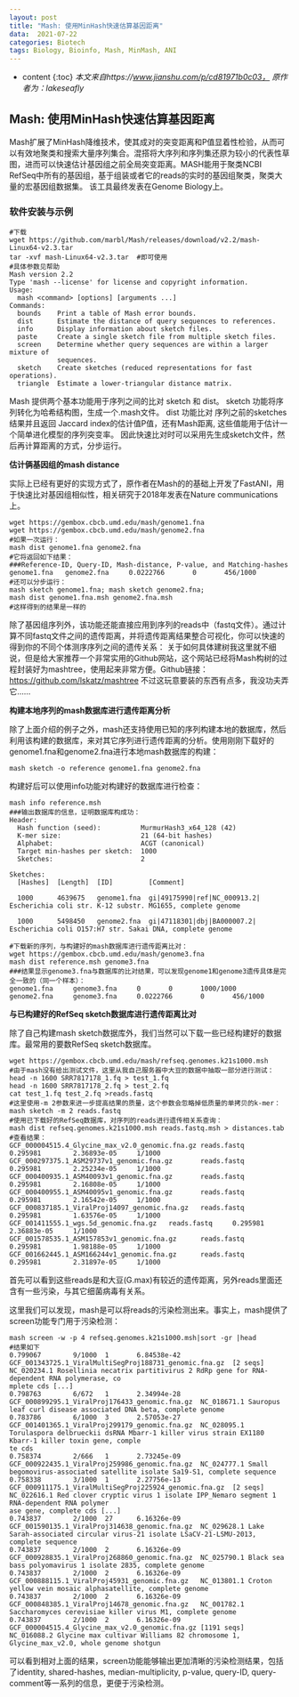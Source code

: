 ```yaml
---
layout: post
title: "Mash: 使用MinHash快速估算基因距离"
data:  2021-07-22
categories: Biotech
tags: Biology, Bioinfo, Mash, MinMash, ANI
---
```


* content
{:toc}
*本文来自https://www.jianshu.com/p/cd81971b0c03， 原作者为：lakeseafly*

## Mash: 使用MinHash快速估算基因距离

Mash扩展了MinHash降维技术，使其成对的突变距离和P值显着性检验，从而可以有效地聚类和搜索大量序列集合。混搭将大序列和序列集还原为较小的代表性草图，进而可以快速估计基因组之前全局突变距离。MASH能用于聚类NCBI RefSeq中所有的基因组，基于组装或者它的reads的实时的基因组聚类，聚类大量的宏基因组数据集。 该工具最终发表在Genome Biology上。

### 软件安装与示例
```shell
#下载
wget https://github.com/marbl/Mash/releases/download/v2.2/mash-Linux64-v2.3.tar
tar -xvf mash-Linux64-v2.3.tar	#即可使用
#具体参数见帮助
Mash version 2.2
Type 'mash --license' for license and copyright information.
Usage:
  mash <command> [options] [arguments ...]
Commands:
  bounds    Print a table of Mash error bounds.
  dist      Estimate the distance of query sequences to references.
  info      Display information about sketch files.
  paste     Create a single sketch file from multiple sketch files.
  screen    Determine whether query sequences are within a larger mixture of
            sequences.
  sketch    Create sketches (reduced representations for fast operations).
  triangle  Estimate a lower-triangular distance matrix.
```
Mash 提供两个基本功能用于序列之间的比对 sketch 和 dist。 sketch 功能将序列转化为哈希结构图，生成一个.mash文件。 dist 功能比对 序列之前的sketches结果并且返回 Jaccard index的估计值P值，还有Mash距离, 这些值能用于估计一个简单进化模型的序列突变率。
因此快速比对时可以采用先生成sketch文件，然后再计算距离的方式，分步运行。

**估计俩基因组的mash distance**

实际上已经有更好的实现方式了，原作者在Mash的的基础上开发了FastANI，用于快速比对基因组相似性，相关研究于2018年发表在Nature communications上。

```shell
wget https://gembox.cbcb.umd.edu/mash/genome1.fna
wget https://gembox.cbcb.umd.edu/mash/genome2.fna
#如果一次运行：
mash dist genome1.fna genome2.fna
#它将返回如下结果：
###Reference-ID, Query-ID, Mash-distance, P-value, and Matching-hashes
genome1.fna   genome2.fna     0.0222766       0       456/1000
#还可以分步运行：
mash sketch genome1.fna; mash sketch genome2.fna;
mash dist genome1.fna.msh genome2.fna.msh
#这样得到的结果是一样的
```
除了基因组序列外，该功能还能直接应用到序列的reads中（fastq文件）。通过计算不同fastq文件之间的遗传距离，并将遗传距离结果整合可视化，你可以快速的得到你的不同个体测序序列之间的遗传关系：
关于如何具体建树我这里就不细说，但是给大家推荐一个非常实用的Github网站，这个网站已经将Mash构树的过程封装好为mashtree，使用起来非常方便。Github链接：https://github.com/lskatz/mashtree
不过这玩意要装的东西有点多，我没功夫弄它……

**构建本地序列的mash数据库进行遗传距离分析**

除了上面介绍的例子之外，mash还支持使用已知的序列构建本地的数据库，然后利用该构建的数据库，来对其它序列进行遗传距离的分析。使用刚刚下载好的genome1.fna和genome2.fna进行本地mash数据库的构建：

`mash sketch -o reference genome1.fna genome2.fna`

构建好后可以使用info功能对构建好的数据库进行检查：

```shell
mash info reference.msh
###输出数据库的信息，证明数据库构成功：
Header:
  Hash function (seed):          MurmurHash3_x64_128 (42)
  K-mer size:                    21 (64-bit hashes)
  Alphabet:                      ACGT (canonical)
  Target min-hashes per sketch:  1000
  Sketches:                      2

Sketches:
  [Hashes]  [Length]  [ID]         [Comment]

  1000      4639675   genome1.fna  gi|49175990|ref|NC_000913.2| Escherichia coli str. K-12 substr. MG1655, complete genome

  1000      5498450   genome2.fna  gi|47118301|dbj|BA000007.2| Escherichia coli O157:H7 str. Sakai DNA, complete genome

#下载新的序列，与构建好的mash数据库进行遗传距离比对：
wget https://gembox.cbcb.umd.edu/mash/genome3.fna
mash dist reference.msh genome3.fna
###结果显示genome3.fna与数据库的比对结果，可以发现genome1和genome3遗传具体是完全一致的（同一个样本）：
genome1.fna     genome3.fna     0       0       1000/1000
genome2.fna     genome3.fna     0.0222766       0       456/1000
```

**与已构建好的RefSeq sketch数据库进行遗传距离比对**

除了自己构建mash sketch数据库外，我们当然可以下载一些已经构建好的数据库。最常用的要数RefSeq sketch数据库。

```shell
wget https://gembox.cbcb.umd.edu/mash/refseq.genomes.k21s1000.msh
#由于mash没有给出测试文件，这里从我自己服务器中大豆的数据中抽取一部分进行测试：
head -n 1600 SRR7817178_1.fq > test_1.fq
head -n 1600 SRR7817178_2.fq > test_2.fq
cat test_1.fq test_2.fq >reads.fastq
#这里使用-m 2参数来进一步提高结果的质量，这个参数会忽略掉低质量的单拷贝的k-mer：
mash sketch -m 2 reads.fastq
#使用已下载好的RefSeq数据库，对序列的reads进行遗传相关系查询：
mash dist refseq.genomes.k21s1000.msh reads.fastq.msh > distances.tab
#查看结果：
GCF_000004515.4_Glycine_max_v2.0_genomic.fna.gz reads.fastq     0.295981        2.36893e-05     1/1000
GCF_000297375.1_ASM29737v1_genomic.fna.gz       reads.fastq     0.295981        2.25234e-05     1/1000
GCF_000400935.1_ASM40093v1_genomic.fna.gz       reads.fastq     0.295981        2.16808e-05     1/1000
GCF_000400955.1_ASM40095v1_genomic.fna.gz       reads.fastq     0.295981        2.16542e-05     1/1000
GCF_000837185.1_ViralProj14097_genomic.fna.gz   reads.fastq     0.295981        1.63576e-05     1/1000
GCF_001411555.1_wgs.5d_genomic.fna.gz   reads.fastq     0.295981        2.36883e-05     1/1000
GCF_001578535.1_ASM157853v1_genomic.fna.gz      reads.fastq     0.295981        1.98188e-05     1/1000
GCF_001662445.1_ASM166244v1_genomic.fna.gz      reads.fastq     0.295981        2.31897e-05     1/1000
```
首先可以看到这些reads是和大豆(G.max)有较近的遗传距离，另外reads里面还含有一些污染，与其它细菌病毒有关系。

这里我们可以发现，mash是可以将reads的污染检测出来。事实上，mash提供了screen功能专门用于污染检测：

```shell
mash screen -w -p 4 refseq.genomes.k21s1000.msh|sort -gr |head
#结果如下
0.799067        9/1000  1       6.84538e-42     GCF_001343725.1_ViralMultiSegProj188731_genomic.fna.gz  [2 seqs] NC_020234.1 Rosellinia necatrix partitivirus 2 RdRp gene for RNA-dependent RNA polymerase, co                                                             mplete cds [...]
0.798763        6/672   1       2.34994e-28     GCF_000899295.1_ViralProj176433_genomic.fna.gz  NC_018671.1 Sauropus leaf curl disease associated DNA beta, complete genome
0.783786        6/1000  3       2.57053e-27     GCF_001401365.1_ViralProj299179_genomic.fna.gz  NC_028095.1 Torulaspora delbrueckii dsRNA Mbarr-1 killer virus strain EX1180 Kbarr-1 killer toxin gene, comple                                                             te cds
0.758374        2/666   1       2.73245e-09     GCF_000922435.1_ViralProj259986_genomic.fna.gz  NC_024777.1 Small begomovirus-associated satellite isolate Sa19-S1, complete sequence
0.758338        3/1000  1       2.27756e-13     GCF_000911175.1_ViralMultiSegProj225924_genomic.fna.gz  [2 seqs] NC_022616.1 Red clover cryptic virus 1 isolate IPP_Nemaro segment 1 RNA-dependent RNA polymer                                                             ase gene, complete cds [...]
0.743837        2/1000  27      6.16326e-09     GCF_001590135.1_ViralProj314638_genomic.fna.gz  NC_029628.1 Lake Sarah-associated circular virus-21 isolate LSaCV-21-LSMU-2013, complete sequence
0.743837        2/1000  2       6.16326e-09     GCF_000928835.1_ViralProj268860_genomic.fna.gz  NC_025790.1 Black sea bass polyomavirus 1 isolate 2835, complete genome
0.743837        2/1000  2       6.16326e-09     GCF_000888115.1_ViralProj45931_genomic.fna.gz   NC_013801.1 Croton yellow vein mosaic alphasatellite, complete genome
0.743837        2/1000  2       6.16326e-09     GCF_000848385.1_ViralProj14678_genomic.fna.gz   NC_001782.1 Saccharomyces cerevisiae killer virus M1, complete genome
0.743837        2/1000  2       6.16326e-09     GCF_000004515.4_Glycine_max_v2.0_genomic.fna.gz [1191 seqs] NC_016088.2 Glycine max cultivar Williams 82 chromosome 1, Glycine_max_v2.0, whole genome shotgun   
```
可以看到相对上面的结果，screen功能能够输出更加清晰的污染检测结果，包括了identity, shared-hashes, median-multiplicity, p-value, query-ID, query-comment等一系列的信息，更便于污染检测。





